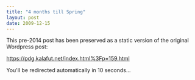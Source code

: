 ```yaml
---
title: "4 months till Spring"
layout: post
date: 2009-12-15
---
```


This pre-2014 post has been preserved as a static version of the original Wordpress post:

https://pdg.kalafut.net/index.html%3Fp=159.html

You'll be redirected automatically in 10 seconds...

<head>
  <meta http-equiv="refresh" content="10;url=https://pdg.kalafut.net/index.html%3Fp=159.html">
</head>

